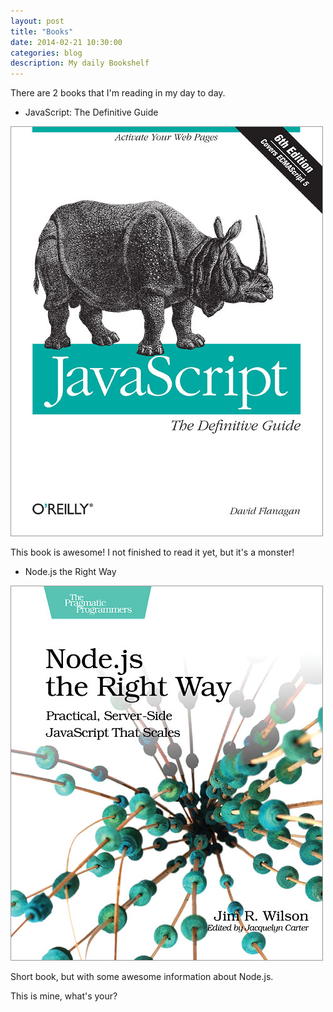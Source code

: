 ```yaml
---
layout: post
title: "Books"
date: 2014-02-21 10:30:00
categories: blog
description: My daily Bookshelf
---
```


<div class="wrapper" markdown="1">
There are 2 books that I'm reading in my day to day.

* JavaScript: The Definitive Guide

<img src="/img/jsguide.jpg" alt="JavaScript: The Definitive Guide">

This book is awesome! I not finished to read it yet, but it's a monster!

* Node.js the Right Way

<img src="/img/nodejsrightway.jpg" alt="Node.js the Right Way">

Short book, but with some awesome information about Node.js.

This is mine, what's your?
</div>
